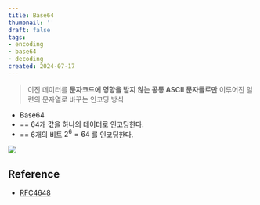 ```yaml
---
title: Base64
thumbnail: ''
draft: false
tags:
- encoding
- base64
- decoding
created: 2024-07-17
---
```



 > 
 > 이진 데이터를 **문자코드에 영향을 받지 않는 공통 ASCII 문자들로만** 이루어진 일련의 문자열로 바꾸는 인코딩 방식

* Base64 
* == 64개 값을 하나의 데이터로 인코딩한다.
* == 6개의 비트 $2^6 = 64$ 를 인코딩한다.

![](20240717134955.png)

## Reference

* [RFC4648](https://datatracker.ietf.org/doc/html/rfc4648#section-5)
